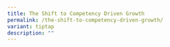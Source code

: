 ```yaml
---
title: The Shift to Competency Driven Growth
permalink: /the-shift-to-competency-driven-growth/
variant: tiptap
description: ""
---
```

